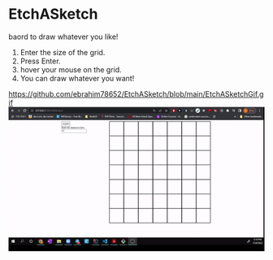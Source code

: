 # EtchASketch
baord to draw whatever you like!

1) Enter the size of the grid.
2) Press Enter.
3) hover your mouse on the grid.
4) You can draw whatever you want!

https://github.com/ebrahim78652/EtchASketch/blob/main/EtchASketchGif.gif
![](https://github.com/ebrahim78652/EtchASketch/blob/main/EtchASketchGif.gif)
